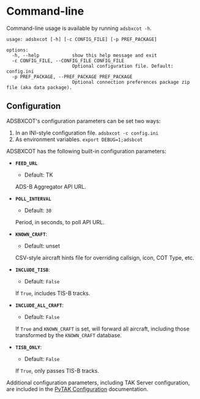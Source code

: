 # Command-line

Command-line usage is available by running ``adsbxcot -h``.

```
usage: adsbxcot [-h] [-c CONFIG_FILE] [-p PREF_PACKAGE]

options:
  -h, --help            show this help message and exit
  -c CONFIG_FILE, --CONFIG_FILE CONFIG_FILE
                        Optional configuration file. Default: config.ini
  -p PREF_PACKAGE, --PREF_PACKAGE PREF_PACKAGE
                        Optional connection preferences package zip file (aka data package).
```

## Configuration

ADSBXCOT's configuration parameters can be set two ways:

1. In an INI-style configuration file. ``adsbxcot -c config.ini``
2. As environment variables. ``export DEBUG=1;adsbcot``

ADSBXCOT has the following built-in configuration parameters:


* **`FEED_URL`**
    * Default: TK

    ADS-B Aggregator API URL.


* **`POLL_INTERVAL`**
    * Default: ``30``

    Period, in seconds, to poll API URL.

* **`KNOWN_CRAFT`**:
    * Default: unset

    CSV-style aircraft hints file for overriding callsign, icon, COT Type, etc.

* **`INCLUDE_TISB`**:
    * Default: ``False``

    If ``True``, includes TIS-B tracks.

* **`INCLUDE_ALL_CRAFT`**:
    * Default: ``False``

    If ``True`` and ``KNOWN_CRAFT`` is set, will forward all aircraft, including those transformed by the ``KNOWN_CRAFT`` database.

* **`TISB_ONLY`**:
    * Default: ``False``

    If ``True``, only passes TIS-B tracks.

Additional configuration parameters, including TAK Server configuration, are included in the [PyTAK Configuration](https://pytak.readthedocs.io/en/latest/configuration/) documentation.

